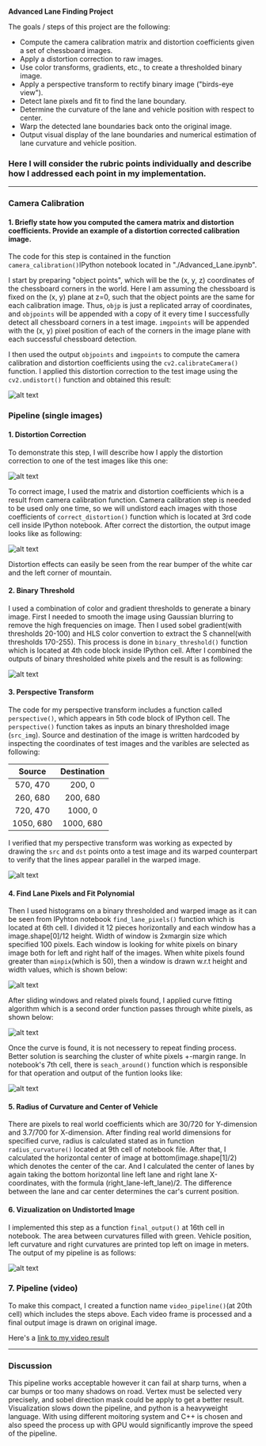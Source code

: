 **Advanced Lane Finding Project**

The goals / steps of this project are the following:

* Compute the camera calibration matrix and distortion coefficients given a set of chessboard images.
* Apply a distortion correction to raw images.
* Use color transforms, gradients, etc., to create a thresholded binary image.
* Apply a perspective transform to rectify binary image ("birds-eye view").
* Detect lane pixels and fit to find the lane boundary.
* Determine the curvature of the lane and vehicle position with respect to center.
* Warp the detected lane boundaries back onto the original image.
* Output visual display of the lane boundaries and numerical estimation of lane curvature and vehicle position.

[//]: # (Image References)

[image1]: ./examples/undistort_output.png "Undistorted"
[image2]: ./test_images/test6.jpg "Road Transformed"
[image3]: ./examples/binary_combo_example.jpg "Binary Example"
[image4]: ./examples/warped_straight_lines.jpg "Warp Example"
[image5]: ./examples/color_fit_lines.jpg "Fit Visual"
[image6]: ./examples/example_output.jpg "Output"
[image7]: ./output_images/undistorted6.png "Undistorted"
[image8]: ./output_images/final_image6.png "Final"
[image9]: ./output_images/search_around6.png "Search Around"
[image10]: ./output_images/sliding_windows6.png "Sliding Windows"
[image11]: ./output_images/thresh_binary6.png "Binary Threshold"
[image12]: ./output_images/warped_binary6.png "Warped Binary"
[video1]: ./project_video.mp4 "Video"


### Here I will consider the rubric points individually and describe how I addressed each point in my implementation.  

---
### Camera Calibration

#### 1. Briefly state how you computed the camera matrix and distortion coefficients. Provide an example of a distortion corrected calibration image.

The code for this step is contained in the function `camera_calibration()`IPython notebook located in "./Advanced_Lane.ipynb".

I start by preparing "object points", which will be the (x, y, z) coordinates of the chessboard corners in the world. Here I am assuming the chessboard is fixed on the (x, y) plane at z=0, such that the object points are the same for each calibration image.  Thus, `objp` is just a replicated array of coordinates, and `objpoints` will be appended with a copy of it every time I successfully detect all chessboard corners in a test image.  `imgpoints` will be appended with the (x, y) pixel position of each of the corners in the image plane with each successful chessboard detection.  

I then used the output `objpoints` and `imgpoints` to compute the camera calibration and distortion coefficients using the `cv2.calibrateCamera()` function.  I applied this distortion correction to the test image using the `cv2.undistort()` function and obtained this result: 

![alt text][image1]

### Pipeline (single images)

#### 1. Distortion Correction

To demonstrate this step, I will describe how I apply the distortion correction to one of the test images like this one:

![alt text][image2]

To correct image, I used the matrix and distortion coefficients which is a result from camera calibration function. Camera calibration step is needed to be used only one time, so we will undistord each images with those coefficients of `correct_distortion()` function which is located at 3rd code cell inside IPython notebook. After correct the distortion, the output image looks like as following:

![alt text][image7]

Distortion effects can easily be seen from the rear bumper of the white car and the left corner of mountain.

#### 2. Binary Threshold

I used a combination of color and gradient thresholds to generate a binary image. First I needed to smooth the image using Gaussian blurring to remove the high frequencies on image. Then I used sobel gradient(with thresholds 20-100) and HLS color convertion to extract the S channel(with thresholds 170-255). This process is done in `binary_threshold()` function which is located at 4th code block inside IPython cell. After I combined the outputs of binary thresholded white pixels and the result is as following:

![alt text][image11]

#### 3. Perspective Transform

The code for my perspective transform includes a function called `perspective()`, which appears in 5th code block of IPython cell. The `perspective()` function takes as inputs an binary thresholded image (`src_img`). Source and destination of the image is written hardcoded by inspecting the coordinates of test images and the varibles are selected as following:

| Source        | Destination   | 
|:-------------:|:-------------:| 
| 570, 470      | 200, 0        | 
| 260, 680      | 200, 680      |
| 720, 470      | 1000, 0       |
| 1050, 680     | 1000, 680     |

I verified that my perspective transform was working as expected by drawing the `src` and `dst` points onto a test image and its warped counterpart to verify that the lines appear parallel in the warped image.

![alt text][image12]

#### 4. Find Lane Pixels and Fit Polynomial

Then I used histograms on a binary thresholded and warped image as it can be seen from IPyhton notebook `find_lane_pixels()` function which is located at 6th cell. I divided it 12 pieces horizontally and each window has a image.shape[0]/12 height. Width of window is 2xmargin size which specified 100 pixels. Each window is looking for white pixels on binary image both for left and right half of the images. When white pixels found greater than `minpix`(which is 50), then a window is drawn w.r.t height and width values, which is shown below:

![alt text][image10]

After sliding windows and related pixels found, I applied curve fitting algorithm which is a second order function passes through white pixels, as shown below:

![alt text][image5]

Once the curve is found, it is not necessery to repeat finding process. Better solution is searching the cluster of white pixels +-margin range. In notebook's 7th cell, there is `seach_around()` function which is responsible for that operation and output of the funtion looks like:

![alt text][image9]


#### 5. Radius of Curvature and Center of Vehicle

There are pixels to real world coefficients which are 30/720 for Y-dimension and 3.7/700 for X-dimension. After finding real world dimensions for specified curve, radius is calculated stated as in function `radius_curvature()` located at 9th cell of notebook file. After that, I calculated the horizontal center of image at bottom(image.shape[1]/2) which denotes the center of the car. And I calculated the center of lanes by again taking the bottom horizontal line left lane and right lane X-coordinates, with the formula (right_lane-left_lane)/2. The difference between the lane and car center determines the car's current position.

#### 6. Vizualization on Undistorted Image

I implemented this step as a function `final_output()` at 16th cell in notebook. The area between curvatures filled with green. Vehicle position, left curvature and right curvatures are printed top left on image in meters. The output of my pipeline is as follows:

![alt text][image8]

### 7. Pipeline (video)

To make this compact, I created a function name `video_pipeline()`(at 20th cell) which includes the steps above. Each video frame is processed and a final output image is drawn on original image.

Here's a [link to my video result](./output_video/project_video.mp4)

---

### Discussion

This pipeline works acceptable however it can fail at sharp turns, when a car bumps or too many shadows on road. Vertex must be selected very precisely, and sobel direction mask could be apply to get a better result. Visualization slows down the pipeline, and python is a heavyweight language. With using different moitoring system and C++ is chosen and also speed the process up with GPU would significantly improve the speed of the pipeline.
